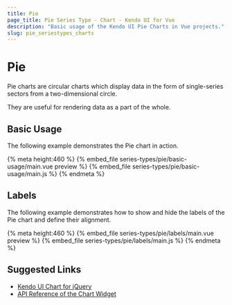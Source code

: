 ```yaml
---
title: Pie
page_title: Pie Series Type - Chart - Kendo UI for Vue
description: "Basic usage of the Kendo UI Pie Charts in Vue projects."
slug: pie_seriestypes_charts
---
```


# Pie

Pie charts are circular charts which display data in the form of single-series sectors from a two-dimensional circle.

They are useful for rendering data as a part of the whole.

## Basic Usage

The following example demonstrates the Pie chart in action.

{% meta height:460 %}
{% embed_file series-types/pie/basic-usage/main.vue preview %}
{% embed_file series-types/pie/basic-usage/main.js %}
{% endmeta %}

## Labels

The following example demonstrates how to show and hide the labels of the Pie chart and define their alignment.

{% meta height:460 %}
{% embed_file series-types/pie/labels/main.vue preview %}
{% embed_file series-types/pie/labels/main.js %}
{% endmeta %}

## Suggested Links

* [Kendo UI Chart for jQuery](https://docs.telerik.com/kendo-ui/controls/charts/overview)
* [API Reference of the Chart Widget](https://docs.telerik.com/kendo-ui/api/javascript/dataviz/ui/chart)

